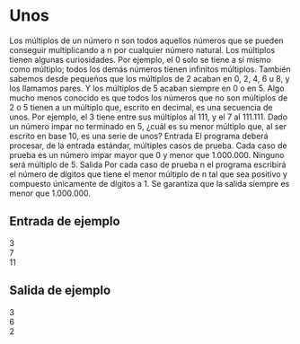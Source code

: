 # Unos

Los múltiplos de un número n son todos aquellos números que se
pueden conseguir multiplicando a n por cualquier número natural.
Los múltiplos tienen algunas curiosidades. Por ejemplo, el 0 solo se
tiene a sí mismo como múltiplo; todos los demás números tienen infinitos
múltiplos. También sabemos desde pequeños que los múltiplos de 2
acaban en 0, 2, 4, 6 u 8, y los llamamos pares. Y los múltiplos de 5 acaban
siempre en 0 o en 5.
Algo mucho menos conocido es que todos los números que no son
múltiplos de 2 o 5 tienen a un múltiplo que, escrito en decimal, es una
secuencia de unos. Por ejemplo, el 3 tiene entre sus múltiplos al 111, y el 7 al 111.111.
Dado un número impar no terminado en 5, ¿cuál es su menor múltiplo que, al ser escrito en base
10, es una serie de unos?
Entrada
El programa deberá procesar, de la entrada estándar, múltiples casos de prueba.
Cada caso de prueba es un número impar mayor que 0 y menor que 1.000.000. Ninguno será
múltiplo de 5.
Salida
Por cada caso de prueba n el programa escribirá el número de dígitos que tiene el menor múltiplo de n tal que sea positivo y compuesto únicamente de dígitos a 1.
Se garantiza que la salida siempre es menor que 1.000.000.

## Entrada de ejemplo

3  
7  
11

## Salida de ejemplo

3  
6  
2
